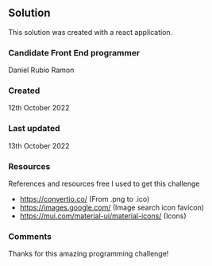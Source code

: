 ## Solution
This solution was created with a react application.

### Candidate Front End programmer
Daniel Rubio Ramon

### Created
12th October 2022

### Last updated
13th October 2022

### Resources
References and resources free I used to get this challenge
- https://convertio.co/                         (From .png to .ico)
- https://images.google.com/                    (Image search icon favicon)
- https://mui.com/material-ui/material-icons/   (Icons)

### Comments
Thanks for this amazing programming challenge!